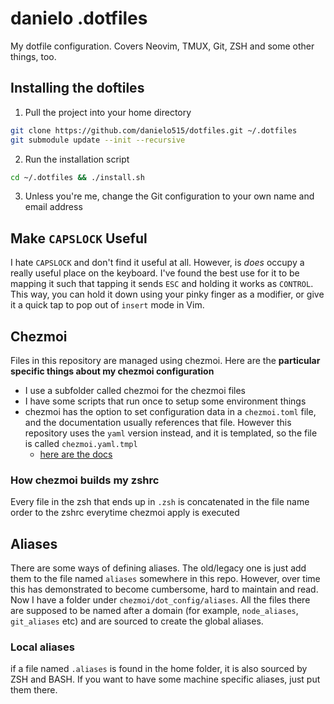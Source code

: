 # danielo .dotfiles

My dotfile configuration. Covers Neovim, TMUX, Git, ZSH and some other things, too.

## Installing the doftiles

1. Pull the project into your home directory

```bash
git clone https://github.com/danielo515/dotfiles.git ~/.dotfiles
git submodule update --init --recursive
```

2. Run the installation script

```bash
cd ~/.dotfiles && ./install.sh
```

3. Unless you're me, change the Git configuration to your own name and email address

## Make `CAPSLOCK` Useful

I hate `CAPSLOCK` and don't find it useful at all. However, is _does_ occupy a really useful place on the keyboard. I've found the best use for it to be mapping it such that tapping it sends `ESC` and holding it works as `CONTROL`. This way, you can hold it down using your pinky finger as a modifier, or give it a quick tap to pop out of `insert` mode in Vim.

## Chezmoi

Files in this repository are managed using chezmoi.
Here are the **particular specific things about my chezmoi configuration**

- I use a subfolder called chezmoi for the chezmoi files
- I have some scripts that run once to setup some environment things
- chezmoi has the option to set configuration data in a `chezmoi.toml` file, and the documentation usually references that file. However this repository uses the `yaml` version instead, and it is templated, so the file is called `chezmoi.yaml.tmpl`
  - [here are the docs](https://www.chezmoi.io/reference/special-files-and-directories/chezmoi-format-tmpl/)

### How chezmoi builds my zshrc

Every file in the zsh that ends up in `.zsh` is concatenated in the file name order to the zshrc everytime chezmoi apply is executed

## Aliases

There are some ways of defining aliases. The old/legacy one is just add them to the file named `aliases` somewhere in this repo.
However, over time this has demonstrated to become cumbersome, hard to maintain and read.
Now I have a folder under `chezmoi/dot_config/aliases`. All the files there are supposed to be named after a domain (for example, `node_aliases`, `git_aliases` etc)
and are sourced to create the global aliases.

### Local aliases

if a file named `.aliases` is found in the home folder, it is also sourced by ZSH and BASH. If you want to have some machine specific aliases, just put them there.
